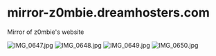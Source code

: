 # mirror-z0mbie.dreamhosters.com
Mirror of z0mbie's website

![IMG_0647.jpg](IMG_0647.jpg)
![IMG_0648.jpg](IMG_0648.jpg)
![IMG_0649.jpg](IMG_0649.jpg)
![IMG_0650.jpg](IMG_0650.jpg)

